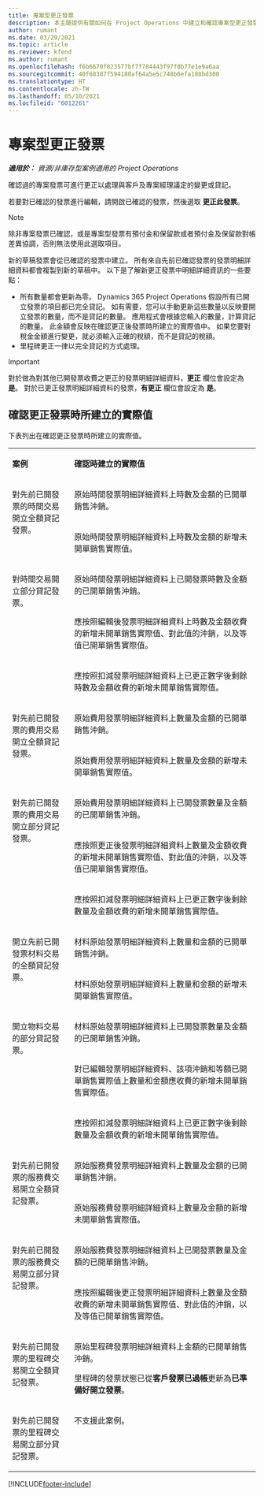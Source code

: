 ```yaml
---
title: 專案型更正發票
description: 本主題提供有關如何在 Project Operations 中建立和確認專案型更正發票的資訊。
author: rumant
ms.date: 03/29/2021
ms.topic: article
ms.reviewer: kfend
ms.author: rumant
ms.openlocfilehash: f6b6670f823577bf7f784443f97f0b77e1e9a6aa
ms.sourcegitcommit: 40f68387f594180af64a5e5c748b6efa188bd300
ms.translationtype: HT
ms.contentlocale: zh-TW
ms.lasthandoff: 05/10/2021
ms.locfileid: "6012261"
---
```

# <a name="corrective-project-based-invoices"></a>專案型更正發票

_**適用於：** 資源/非庫存型案例適用的 Project Operations_

確認過的專案發票可進行更正以處理與客戶及專案經理議定的變更或貸記。

若要對已確認的發票進行編輯，請開啟已確認的發票，然後選取 **更正此發票**。 

> [!NOTE]
> 除非專案發票已確認，或是專案型發票有預付金和保留款或者預付金及保留款對帳差異協調，否則無法使用此選取項目。

新的草稿發票會從已確認的發票中建立。 所有來自先前已確認發票的發票明細詳細資料都會複製到新的草稿中。 以下是了解新更正發票中明細詳細資訊的一些要點：

- 所有數量都會更新為零。 Dynamics 365 Project Operations 假設所有已開立發票的項目都已完全貸記。 如有需要，您可以手動更新這些數量以反映要開立發票的數量，而不是貸記的數量。 應用程式會根據您輸入的數量，計算貸記的數量。 此金額會反映在確認更正後發票時所建立的實際值中。 如果您要對稅金金額進行變更，就必須輸入正確的稅額，而不是貸記的稅額。
- 里程碑更正一律以完全貸記的方式處理。


> [!IMPORTANT]
> 對於做為對其他已開發票收費之更正的發票明細詳細資料，**更正** 欄位會設定為 **是**。 對於已更正發票明細詳細資料的發票，**有更正** 欄位會設定為 **是**。

## <a name="actuals-created-when-a-corrective-invoice-is-confirmed"></a>確認更正發票時所建立的實際值

下表列出在確認更正發票時所建立的實際值。

<table border="0" cellspacing="0" cellpadding="0">
    <tbody>
        <tr>
            <td width="216" valign="top">
                <p>
                    <strong>案例</strong>
                </p>
            </td>
            <td width="808" valign="top">
                <p>
                    <strong>確認時建立的實際值</strong>
                </p>
            </td>
        </tr>
        <tr>
            <td width="216" rowspan="2" valign="top">
                <p>
對先前已開發票的時間交易開立全額貸記發票。
                </p>
            </td>
            <td width="408" valign="top">
                <p>
原始時間發票明細詳細資料上時數及金額的已開單銷售沖銷。
                </p>
            </td>
        </tr>
        <tr>
            <td width="408" valign="top">
                <p>
原始時間發票明細詳細資料上時數及金額的新增未開單銷售實際值。
                </p>
            </td>
        </tr>
        <tr>
            <td width="216" rowspan="3" valign="top">
                <p>
對時間交易開立部分貸記發票。
                </p>
            </td>
            <td width="408" valign="top">
                <p>
原始時間發票明細詳細資料上已開發票時數及金額的已開單銷售沖銷。
                </p>
            </td>
        </tr>
        <tr>
            <td width="408" valign="top">
                <p>
應按照編輯後發票明細詳細資料上時數及金額收費的新增未開單銷售實際值、對此值的沖銷，以及等值已開單銷售實際值。
                </p>
            </td>
        </tr>
        <tr>
            <td width="408" valign="top">
                <p>
應按照扣減發票明細詳細資料上已更正數字後剩餘時數及金額收費的新增未開單銷售實際值。
                </p>
            </td>
        </tr>
        <tr>
            <td width="216" rowspan="2" valign="top">
                <p>
對先前已開發票的費用交易開立全額貸記發票。
                </p>
            </td>
            <td width="408" valign="top">
                <p>
原始費用發票明細詳細資料上數量及金額的已開單銷售沖銷。
                </p>
            </td>
        </tr>
        <tr>
            <td width="408" valign="top">
                <p>
原始費用發票明細詳細資料上數量及金額的新增未開單銷售實際值。
                </p>
            </td>
        </tr>
        <tr>
            <td width="216" rowspan="3" valign="top">
                <p>
對先前已開發票的費用交易開立部分貸記發票。
                </p>
            </td>
            <td width="408" valign="top">
                <p>
原始費用發票明細詳細資料上已開發票數量及金額的已開單銷售沖銷。
                </p>
            </td>
        </tr>
        <tr>
            <td width="408" valign="top">
                <p>
應按照更正後發票明細詳細資料上數量及金額收費的新增未開單銷售實際值、對此值的沖銷，以及等值已開單銷售實際值。
                </p>
            </td>
        </tr>
        <tr>
            <td width="408" valign="top">
                <p>
應按照扣減發票明細詳細資料上已更正數字後剩餘數量及金額收費的新增未開單銷售實際值。
                </p>
            </td>
        </tr>
                <tr>
            <td width="216" rowspan="2" valign="top">
                <p>
開立先前已開發票材料交易的全額貸記發票。
                </p>
            </td>
            <td width="408" valign="top">
                <p>
材料原始發票明細詳細資料上數量和金額的已開單銷售沖銷。
                </p>
            </td>
        </tr>
        <tr>
            <td width="408" valign="top">
                <p>
材料原始發票明細詳細資料上數量和金額的新增未開單銷售實際值。
                </p>
            </td>
        </tr>
        <tr>
            <td width="216" rowspan="3" valign="top">
                <p>
開立物料交易的部分貸記發票。
                </p>
            </td>
            <td width="408" valign="top">
                <p>
材料原始發票明細詳細資料上已開發票數量及金額的已開單銷售沖銷。
                </p>
            </td>
        </tr>
        <tr>
            <td width="408" valign="top">
                <p>
對已編輯發票明細詳細資料、該項沖銷和等額已開單銷售實際值上數量和金額應收費的新增未開單銷售實際值。
                </p>
            </td>
        </tr>
        <tr>
            <td width="408" valign="top">
                <p>
應按照扣減發票明細詳細資料上已更正數字後剩餘數量及金額收費的新增未開單銷售實際值。
                </p>
            </td>
        </tr>
        <tr>
            <td width="216" rowspan="2" valign="top">
                <p>
對先前已開發票的服務費交易開立全額貸記發票。
                </p>
            </td>
            <td width="408" valign="top">
                <p>
原始服務費發票明細詳細資料上數量及金額的已開單銷售沖銷。
                </p>
            </td>
        </tr>
        <tr>
            <td width="408" valign="top">
                <p>
原始服務費發票明細詳細資料上數量及金額的新增未開單銷售實際值。
                </p>
            </td>
        </tr>
        <tr>
            <td width="216" rowspan="2" valign="top">
                <p>
對先前已開發票的服務費交易開立部分貸記發票。
                </p>
            </td>
            <td width="408" valign="top">
                <p>
原始服務費發票明細詳細資料上已開發票數量及金額的已開單銷售沖銷。
                </p>
            </td>
        </tr>
        <tr>
            <td width="408" valign="top">
                <p>
應按照編輯後更正發票明細詳細資料上數量及金額收費的新增未開單銷售實際值、對此值的沖銷，以及等值已開單銷售實際值。
                </p>
            </td>
        </tr>
        <tr>
            <td width="216" valign="top">
                <p>
對先前已開發票的里程碑交易開立全額貸記發票。
                </p>
            </td>
            <td width="408" valign="top">
                <p>
原始里程碑發票明細詳細資料上金額的已開單銷售沖銷。
                </p>
                <p>
里程碑的發票狀態已從<b>客戶發票已過帳</b>更新為<b>已準備好開立發票</b>。
                </p>
            </td>
        </tr>
        <tr>
            <td width="216" valign="top">
                <p>
對先前已開發票的里程碑交易開立部分貸記發票。
                </p>
            </td>
            <td width="408" valign="top">
                <p>
不支援此案例。
                </p>
            </td>
        </tr>       
    </tbody>
</table>


[!INCLUDE[footer-include](../includes/footer-banner.md)]
